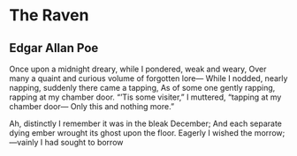 # The Raven
## Edgar Allan Poe

Once upon a midnight dreary, while I pondered, weak and weary,
Over many a quaint and curious volume of forgotten lore—
    While I nodded, nearly napping, suddenly there came a tapping,
As of some one gently rapping, rapping at my chamber door. 
“’Tis some visiter,” I muttered, “tapping at my chamber door—
            Only this and nothing more.” 
            
            
Ah, distinctly I remember it was in the bleak December;
And each separate dying ember wrought its ghost upon the floor.
Eagerly I wished the morrow;—vainly I had sought to borrow 
